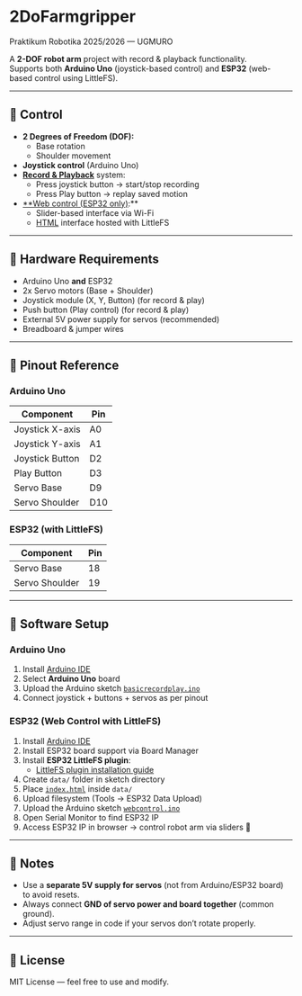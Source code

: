 # 2DoFarmgripper  

Praktikum Robotika 2025/2026 — UGMURO 

A **2-DOF robot arm** project with record & playback functionality.  
Supports both **Arduino Uno** (joystick-based control) and **ESP32** (web-based control using LittleFS).  

---

## 🔹 Control
- **2 Degrees of Freedom (DOF):**
  - Base rotation  
  - Shoulder movement  
- **Joystick control** (Arduino Uno)  
- [**Record & Playback**](https://github.com/Rakaze14/2DoFarmgripper/blob/main/basicrecordplay.ino) system:
  - Press joystick button → start/stop recording  
  - Press Play button → replay saved motion  
- [**Web control (ESP32 only)](https://github.com/Rakaze14/2DoFarmgripper/blob/main/webcontrol.ino):**
  - Slider-based interface via Wi-Fi  
  - [HTML](https://github.com/Rakaze14/2DoFarmgripper/blob/main/data/index.html) interface hosted with LittleFS  

---

## 🔹 Hardware Requirements
- Arduino Uno **and** ESP32  
- 2x Servo motors (Base + Shoulder)  
- Joystick module (X, Y, Button) (for record & play)
- Push button (Play control) (for record & play) 
- External 5V power supply for servos (recommended)  
- Breadboard & jumper wires  

---

## 🔹 Pinout Reference

### Arduino Uno
| Component          | Pin  |
|--------------------|------|
| Joystick X-axis    | A0   |
| Joystick Y-axis    | A1   |
| Joystick Button    | D2   |
| Play Button        | D3   |
| Servo Base         | D9   |
| Servo Shoulder     | D10  |

### ESP32 (with LittleFS)
| Component          | Pin  |
|--------------------|------|
| Servo Base         | 18   |
| Servo Shoulder     | 19   |

---

## 🔹 Software Setup

### Arduino Uno
1. Install [Arduino IDE](https://www.arduino.cc/en/software)  
2. Select **Arduino Uno** board  
3. Upload the Arduino sketch [`basicrecordplay.ino`](https://github.com/Rakaze14/2DoFarmgripper/blob/main/basicrecordplay.ino)  
4. Connect joystick + buttons + servos as per pinout  

### ESP32 (Web Control with LittleFS)
1. Install [Arduino IDE](https://www.arduino.cc/en/software)  
2. Install ESP32 board support via Board Manager  
3. Install **ESP32 LittleFS plugin**:  
   - [LittleFS plugin installation guide](https://github.com/lorol/arduino-esp32fs-plugin)  
4. Create `data/` folder in sketch directory  
5. Place [`index.html`](https://github.com/Rakaze14/2DoFarmgripper/blob/main/data/index.html) inside `data/`  
6. Upload filesystem (Tools → ESP32 Data Upload)  
7. Upload the Arduino sketch [`webcontrol.ino`](https://github.com/Rakaze14/2DoFarmgripper/blob/main/webcontrol.ino)  
8. Open Serial Monitor to find ESP32 IP  
9. Access ESP32 IP in browser → control robot arm via sliders 🚀  

---

## 🔹 Notes
- Use a **separate 5V supply for servos** (not from Arduino/ESP32 board) to avoid resets.  
- Always connect **GND of servo power and board together** (common ground).  
- Adjust servo range in code if your servos don’t rotate properly.  

---

## 📜 License
MIT License — feel free to use and modify.  
